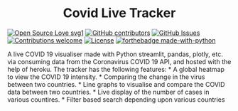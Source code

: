 <h1 align="center">Covid Live Tracker</h1>

[![Open Source Love svg1](https://badges.frapsoft.com/os/v1/open-source.svg?v=103)](https://github.com/zatch3301/)
[![GitHub contributors](https://img.shields.io/github/contributors/zatch3301/covid-live-update.svg)](https://GitHub.com/zatch3301/covid-live-update/contributors/)
[![GitHub Issues](https://img.shields.io/github/issues/zatch3301/covid-live-update.svg)](https://github.com/zatch3301/covid-live-update/issues)
[![Contributions welcome](https://img.shields.io/badge/contributions-welcome-orange.svg)](https://github.com/zatch3301/covid-live-update/)
[![License](https://img.shields.io/badge/license-MIT-blue.svg)](https://opensource.org/licenses/MIT)
[![forthebadge made-with-python](http://ForTheBadge.com/images/badges/made-with-python.svg)](https://www.python.org/)

A live COVID 19 visualiser made with Python streamlit, pandas, plotly, etc. via consuming data from the Coronavirus COVID 19 API, and hosted with the help of heroku. The tracker has the following features:
    * A global heatmap to view the COVID 19 intensity.
    * Comparing the change in the virus between two countries.
    * Line graphs to visualise and compare the COVID data between two countries.
    * Live display of the number of cases in various countires.
    * Filter based search depending upon various countries   
